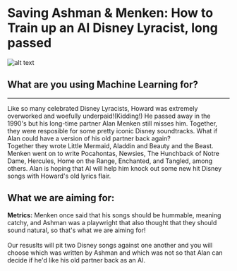 # **Saving Ashman & Menken: How to Train up an AI Disney Lyracist, long passed**

![alt text](https://d23.com/app/uploads/2016/09/780w-463h_092616_oral-history-howard-ashman-1.jpg)

## What are you using Machine Learning for? 
---------------------------------------------
Like so many celebrated Disney Lyracists, Howard was extremely overworked and  woefully underpaid!(Kidding!) He passed away in the 1990's but his long-time partner Alan Menken still misses him. Together, they were resposible for some pretty iconic Disney soundtracks. What if Alan could have a version of his old partner back again?  </br>
Together they wrote Little Mermaid, Aladdin and Beauty and the Beast. Menken went on to write Pocahontas, Newsies, The Hunchback of Notre Dame, Hercules, Home on the Range, Enchanted, and Tangled, among others.
Alan is hoping that AI will help him knock out some new hit Disney songs with Howard's old lyrics flair. 


## **What we are aiming for:** 
**Metrics:** Menken once said that his songs should be hummable, meaning catchy, and Ashman was a playwright that also thought that they should sound natural, so that's what we are aiming for!  
</br> 
Our resuslts will pit two Disney songs against one another and you will choose which was written by Ashman and which was not so that Alan can decide if he'd like his old partner back as an AI.  

</br>

